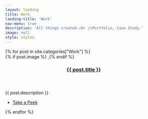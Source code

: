 ```yaml
---
layout: landing
title: Work
landing-title: 'Work'
nav-menu: true
description: 'All things created.<br />Portfolio, Case Study.'
image: null
style: style2
---
```

<!-- Main -->
<div id="main" class="alt">
	<section class="spotlights">
		{% for post in site.categories["Work"] %}
			<section>
				{% if post.image %}
					<a href="{{ site.baseurl }}{{ post.url }}" class="image">
						<img src="{{ site.baseurl }}/{{ post.image }}" alt="" data-position="center center" />
					</a>
				{% endif %}
				<div class="content">
					<div class="inner">
						<header class="major">
							<h3><a href="{{ site.baseurl }}{{ post.url }}">{{ post.title }}</a></h3>
						</header>
						<p>{{ post.description }}</p>
						<ul class="actions">
							<li><a href="{{ site.baseurl }}{{ post.url }}" class="button">Take a Peek</a></li>
						</ul>
					</div>
				</div>
			</section>
		{% endfor %}
	</section>
</div>
